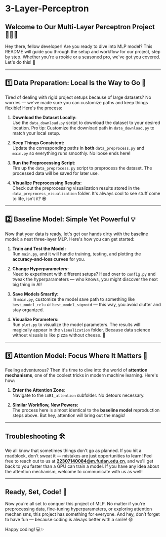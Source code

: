 # 3-Layer-Perceptron

## Welcome to Our Multi-Layer Perceptron Project 👩‍💻🧠

Hey there, fellow developer! Are you ready to dive into MLP model? This README will guide you through the setup and workflow for our project, step by step. Whether you're a rookie or a seasoned pro, we've got you covered. Let's do this! 🚀

---

## 1️⃣ Data Preparation: Local Is the Way to Go 📂

Tired of dealing with rigid project setups because of large datasets? No worries — we've made sure you can customize paths and keep things flexible! Here's the process:

1. **Download the Dataset Locally:**  
   Use the `data_download.py` script to download the dataset to your desired location. Pro tip: Customize the download path in `data_download.py` to match your local setup.  
   
2. **Keep Things Consistent:**  
   Update the corresponding paths in **both** `data_preprocess.py` and `main.py` so everything runs smoothly. No loose ends here!  

3. **Run the Preprocessing Script:**  
   Fire up the `data_preprocess.py` script to preprocess the dataset. The processed data will be saved for later use.

4. **Visualize Preprocessing Results:**  
   Check out the preprocessing visualization results stored in the `data_preprocess_visualization` folder. It's always cool to see stuff come to life, isn't it? 😎

---

## 2️⃣ Baseline Model: Simple Yet Powerful 💡

Now that your data is ready, let's get our hands dirty with the baseline model: a neat three-layer MLP. Here's how you can get started:  

1. **Train and Test the Model:**  
   Run `main.py`, and it will handle training, testing, and plotting the **accuracy-and-loss curves** for you.  

2. **Change Hyperparameters:**  
   Need to experiment with different setups? Head over to `config.py` and tweak the hyperparameters — who knows, you might discover the next big thing in AI!  

3. **Save Models Smartly:**  
   In `main.py`, customize the model save path to something like `best_model_relu` or `best_model_sigmoid` — this way, you avoid clutter and stay organized.  

4. **Visualize Parameters:**  
   Run `plot.py` to visualize the model parameters. The results will magically appear in the `visualization` folder. Because data science without visuals is like pizza without cheese. 🍕

---

## 3️⃣ Attention Model: Focus Where It Matters 👀  

Feeling adventurous? Then it's time to dive into the world of **attention mechanisms**, one of the coolest tricks in modern machine learning. Here's how:  

1. **Enter the Attention Zone:**  
   Navigate to the `LAB1_attention` subfolder. No detours necessary.  

2. **Similar Workflow, New Powers:**  
   The process here is almost identical to the **baseline model** reproduction steps above. But hey, attention will bring out the magic!

---

## Troubleshooting 🛠️  

We all know that sometimes things don't go as planned. If you hit a roadblock, don't sweat it — mistakes are just opportunities to learn! Feel free to reach out to us at **22307140084@m.fudan.edu.cn**, and we'll get back to you faster than a GPU can train a model.  If you have any idea about the attention mechanism, welcome to communicate with us as well!

---

## Ready, Set, Code! 🎉  

Now you’re all set to conquer this project of MLP. No matter if you're preprocessing data, fine-tuning hyperparameters, or exploring attention mechanisms, this project has something for everyone. And hey, don’t forget to have fun — because coding is always better with a smile! 😄

Happy coding! 💻✨
